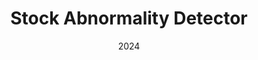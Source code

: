 ---
layout: project
type: project
image: img/stock-abnormality-detector/poster.png
title: "Stock Abnormality Detector"
date: 2024
published: true
labels:
  - Python
  - Financial Machine Learning
  - PyTorch
  - Time Series
summary: "A stock abnormality detector that detects anomalies in stock trading data using a temporal convolutional autoencoder (TCNAE)."
projecturl: "https://github.com/tom21100227/TCN-stock-abnormality-detection"
---